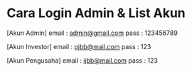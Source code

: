 # Cara Login Admin & List Akun

[Akun Admin]
email  : admin@gmail.com
pass   : 123456789

[Akun Investor]
email  : pjbb@mail.com
pass   : 123

[Akun Pengusaha]
email  : ijbb@mail.com
pass   : 123

